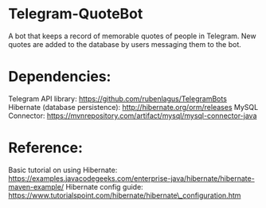 # Telegram-QuoteBot
A bot that keeps a record of memorable quotes of people in Telegram.  New quotes are added to the database by users messaging them to the bot.

# Dependencies:
Telegram API library: https://github.com/rubenlagus/TelegramBots
Hibernate (database persistence): http://hibernate.org/orm/releases
MySQL Connector: https://mvnrepository.com/artifact/mysql/mysql-connector-java

# Reference:
Basic tutorial on using Hibernate: https://examples.javacodegeeks.com/enterprise-java/hibernate/hibernate-maven-example/
Hibernate config guide: https://www.tutorialspoint.com/hibernate/hibernate\_configuration.htm
